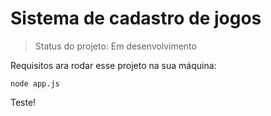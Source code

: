<h1>Sistema de cadastro de jogos</h1>

> Status do projeto: Em desenvolvimento

Requisitos ara rodar esse projeto na sua máquina:
```
node app.js
```
Teste!